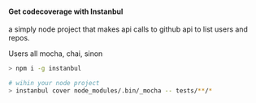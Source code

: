 #### Get codecoverage with Instanbul

a simply node project that makes api calls to github api to list users and repos.

Users all mocha, chai, sinon

```sh
> npm i -g instanbul

# wihin your node project
> instanbul cover node_modules/.bin/_mocha -- tests/**/*
```
